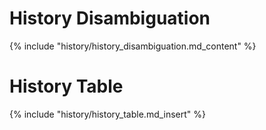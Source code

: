 # History Disambiguation
{% include "history/history_disambiguation.md_content" %}

# History Table
{% include "history/history_table.md_insert" %}
